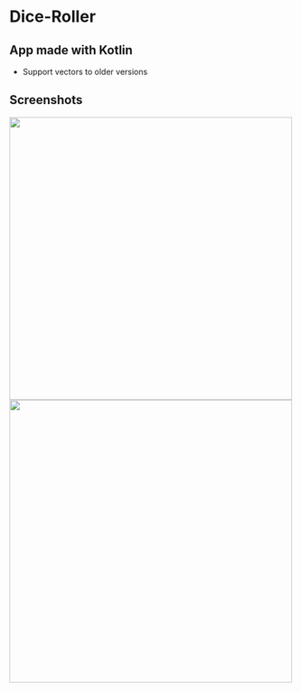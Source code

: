 # Dice-Roller
## App made with Kotlin

- Support vectors to older versions

## Screenshots
 
<div>
      <img src="https://user-images.githubusercontent.com/45129753/66365240-ebd8fd80-e951-11e9-8064-c6b0a23dc06e.png" height="500"/>
  <img src="https://user-images.githubusercontent.com/45129753/66365241-ed0a2a80-e951-11e9-9284-2dd3b4ab5094.png" height="500"/>
</div>
